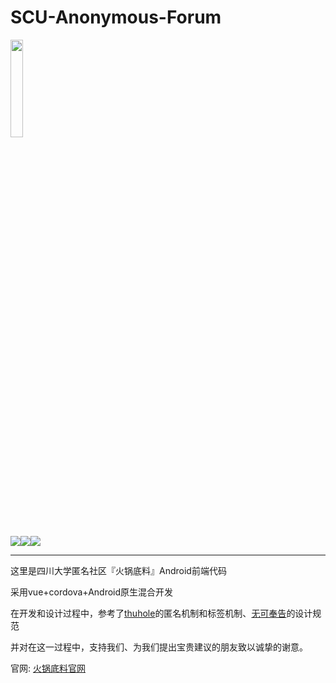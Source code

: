 # SCU-Anonymous-Forum


<img src="http://cdn.scuhuoguodiliao.com/logo.png" style="width:20%" />



![](https://img.shields.io/github/languages/top/wubbalubbaaa/SCU-Anonymous-Forum)![](https://img.shields.io/bitbucket/issues-raw/wubbalubbaaa/SCU-Anonymous-Forum)![](https://img.shields.io/apm/l/vim-mode)

------

这里是四川大学匿名社区『火锅底料』Android前端代码

采用vue+cordova+Android原生混合开发

在开发和设计过程中，参考了[thuhole](https://github.com/thuhole "清华树洞")的匿名机制和标签机制、[无可奉告](https://github.com/TairanHe/SJTU-Anonymous_Forum "无可奉告")的设计规范

并对在这一过程中，支持我们、为我们提出宝贵建议的朋友致以诚挚的谢意。



官网: [火锅底料官网](http://scuhuoguodiliao.com/"火锅底料官网")

